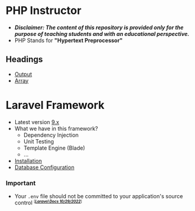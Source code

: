 # PHP Instructor
- ***Disclaimer: The content of this repository is provided only for the purpose of teaching students and with an educational perspective.***
- PHP Stands for **"Hypertext Preprocessor"**

## Headings
- [Output](php/concepts/output/README.md)
- [Array](php/concepts/array/README.md)

# Laravel Framework
- Latest version [9.x](https://laravel.com/docs/9.x)
- What we have in this framework?
    - Dependency Injection
    - Unit Testing
    - Template Engine (Blade)
    - ...
- [Installation](laravel/install/README.md)
- [Database Configuration](laravel/database/README.md)

### Important
- Your `.env` file should not be committed to your application's source control <small><sup>[***[Laravel Docs 10/29/2022](https://laravel.com/docs/9.x)***]<sup></small>